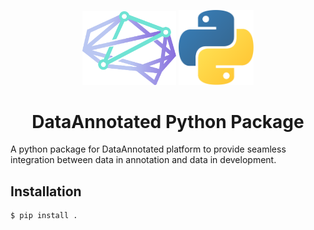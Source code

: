 <p align="center">
  <img src="./assets/logo.png" width="150" margin-right="100px"/>
  <img src="./assets/python.png" width="120" /> 
</p>
<h1 align="center" style="font-weight:bold">
    DataAnnotated Python Package
</h1>

A python package for DataAnnotated platform to provide seamless integration between data in annotation and data in development.

<h2 style="font-weight:bold">
Installation
</h2>

```bash
$ pip install .
```